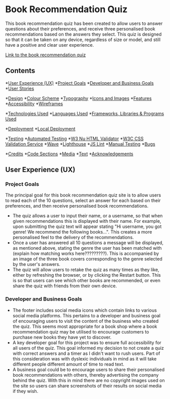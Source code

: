 # Book Recommendation Quiz

This book recommendation quiz has been created to allow users to answer questions about their preferences, and receive three personalised book recommendations based on the answers they select. This quiz is designed so that it can be taken on any device, regardless of size or model, and still have a positive and clear user experience. 

[Link to the book recommendation quiz](https://skyeh-m.github.io/Book-recommendation-quiz/)

## Contents 

*[User Experience (UX)](#user-experience-ux)
  *[Project Goals](#project-goals)
  *[Developer and Business Goals](#developer-and-business-goals)
  *[User Stories](#user-stories)

*[Design](#design)
  *[Colour Scheme](#colour-scheme)
  *[Typography](#typography)
  *[Icons and Images](#icons-and-images)
  *[Features](#features)
  *[Accessibility](#accessibility)
  *[Wireframes](#wireframes)

*[Technologies Used](#technologies-used)
  *[Languages Used](#languages-used)
  *[Frameworks, Libraries & Programs Used](#frameworks-libraries-and-programs-used)

*[Deployment](#deployment)
  *[Local Deployment](#local-deployment)

*[Testing](#testing)
  *[Automated Testing](#automated-testing)
    *[W3 Nu HTML Validator](#w3-nu-html-validator)
    *[W3C CSS Validation Service](#w3c-css-validation-service)
    *[Wave](#wave-testing)
    *[Lighthouse](#lighthouse-testing)
    *[JS Lint](#js-lint)
  *[Manual Testing](#manual-testing)
  *[Bugs](#bugs)

*[Credits](#credits)
  *[Code Sections](#code-sections)
  *[Media](#media)
  *[Text](#text)
  *[Acknowledgements](#acknowledgements)

## User Experience (UX)
### Project Goals
The principal goal for this book recommendation quiz site is to allow users to read each of the 10 questions, select an answer for each based on their preferences, and then receive personalised book recommendations. 

* The quiz allows a user to input their name, or a username, so that when given recommendations this is displayed with their name. For example, upon submitting the quiz text will appear stating "Hi username, you got genre! We recommend the following books...". This creates a more personalised feel to the delivery of the recommendations.
* Once a user has answered all 10 questions a message will be displayed, as mentioned above, stating the genre the user has been matched with (explain how matching works here?????????). This is accompanied by an image of the three book covers corresponding to the genre selected by the user's answers. 
* The quiz will allow users to retake the quiz as many times as they like, either by refreshing the browser, or by clicking the Restart button. This is so that users can see which other books are recommended, or even share the quiz with friends from their own device. 

### Developer and Business Goals
* The footer includes social media icons which contain links to various social media platforms. This pertains to a developer and business goal of encouraging users to visit the content of the business who created the quiz. This seems most appropriate for a book shop where a book recommendation quiz may be utilised to encourage customers to purchase new books they have yet to discover. 
* A key developer goal for this project was to ensure full accessibility for all users of the quiz. This goal informed my decision to not create a quiz with correct answers and a timer as I didn't want to rush users. Part of this consideration was with dyslexic individuals in mind as it will take different people different amount of time to read text.
* A business goal could be to encourage users to share their personalised book recommendations with others, thereby advertising the company behind the quiz. With this in mind there are no copyright images used on the site so users can share screenshots of their results on social media if they wish.